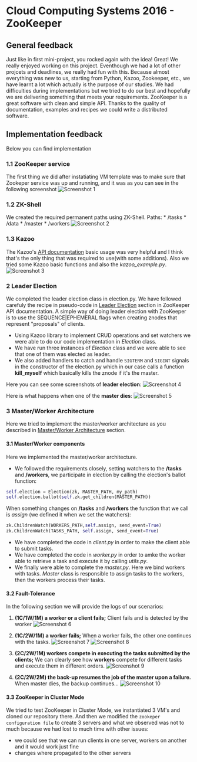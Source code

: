 # Cloud Computing Systems 2016 - ZooKeeper

## General feedback

Just like in first mini-project, you rocked again with the idea! Great! We really enjoyed working on this project. Eventhough we had a lot of other projcets and deadlines, we really had fun with this.
Because almost everything was new to us, starting from Python, Kazoo, Zookeeper, etc., we have learnt a lot which actually is the purpose of our studies. We had difficulties during implementations but we tried to do our best and hopefully we are delivering something that meets your requirements.
ZooKeeper is a great software with clean and simple API. Thanks to the quality of documentation, examples and recipes we could write a distributed software.

## Implementation feedback

Below you can find implementation 

### 1.1 ZooKeeper service

The first thing we did after instatiating VM template was to make sure that Zookeper
service was up and running, and it was as you can see in the following screenshot
![Screenshot 1](screenshots/zookeeper_service.png)

### 1.2 ZK-Shell 

We created the required permanent paths using ZK-Shell.
Paths: 
	* /tasks
	* /data
	* /master
	* /workers
![Screenshot 2](screenshots/zk-shell.png) 

### 1.3 Kazoo

The Kazoo's [API documentation](http://kazoo.readthedocs.io/en/latest/basic_usage.html) basic usage was very helpful and I think that's the only thing 
that was required to use(with some additions).
Also we tried some Kazoo basic functions and also the *kazoo_example.py*.
![Screenshot 3](screenshots/kazoo_example.png)
 
### 2 Leader Election

We completed the leader election class in election.py. We have followed carefuly the recipe in pseudo-code in [Leader Election](http://zookeeper.apache.org/doc/trunk/recipes.html#sc_leaderElection) section in ZooKeeper API documentation.
A simple way of doing leader election with ZooKeeper is to use the SEQUENCE|EPHEMERAL flags when creating znodes that represent "proposals" of clients. 

- Using Kazoo library to implement CRUD operations and set watchers we were able to do our code implementation in *Election* class. 
- We have run three instances of *Election* class and we were able to see that one of them was elected as leader.
- We also added handlers to catch and handle `SIGTERM` and `SIGINT` signals in the constructor of the election.py which in our case
  calls a function **kill_myself** which basically kills the znode if it's the master.

Here you can see some screenshots of **leader election**:
![Screenshot 4](screenshots/leader_election.png)

Here is what happens when one of the **master dies**:
![Screenshot 5](screenshots/master_dies.png)

### 3 Master/Worker Architecture

Here we tried to implement the master/worker architecture as you described in [Master/Worker Architecture](https://github.com/ljakupi/zk#3---masterworker-architecture) section.


#### 3.1 Master/Worker components
Here we implemented the master/worker architecture.

- We followed the requirements closely, setting watchers to the **/tasks** and **/workers**, we participate in election by calling 
  the election's ballot function:

```python   
self.election = Election(zk, MASTER_PATH, my_path)
self.election.ballot(self.zk.get_children(MASTER_PATH))
```
  
  When something changes on **/tasks** and **/workers** the function that we call is _assign_ (we defined it when we set the watchers):
  
```python   
zk.ChildrenWatch(WORKERS_PATH,self.assign, send_event=True)	
zk.ChildrenWatch(TASKS_PATH, self.assign, send_event=True)
```

- We have completed the code in *client.py* in order to make the client able to submit tasks. 
- We have completed the code in *worker.py* in order to amke the worker able to retrieve a task and execute it by calling *utils.py*.
- We finally were able to complete the *master.py*. Here we bind workers with tasks. *Master* class is responsible to assign tasks to the workers, then the workers process their tasks.

#### 3.2 Fault-Tolerance

In the following section we will provide the logs of our scenarios:

1. **(1C/1W/1M) a worker or a client fails;**
Client fails and is detected by the worker
![Screenshot 6](screenshots/client_failure.png)

2. **(1C/2W/1M) a worker fails;**
When a worker fails, the other one continues with the tasks.
![Screenshot 7](screenshots/worker-failure.png)
![Screenshot 8](screenshots/worker-failure-2.png)

3. **(2C/2W/1M) workers compete in executing the tasks submitted by the clients;**
We can clearly see how **workers** compete for different tasks and execute them in different orders.
![Screenshot 9](screenshots/workers_competing_for_tasks.png)

4. **(2C/2W/2M) the back-up resumes the job of the master upon a failure.**
When master dies, the backup continues...
![Screenshot 10](screenshots/master_dies_backup_continues_1.png)


#### 3.3 ZooKeeper in Cluster Mode

We tried to test ZooKeeper in Cluster Mode, we instantiated 3 VM's and cloned our repository there.
And then we modified the `zookeper configuration file` to create 3 servers and what we observed was not to much
because we had lost to much time with other issues:

 * we could see that we can run clients in one server, workers on another and it would work just fine
 * changes where propagated to the other servers

